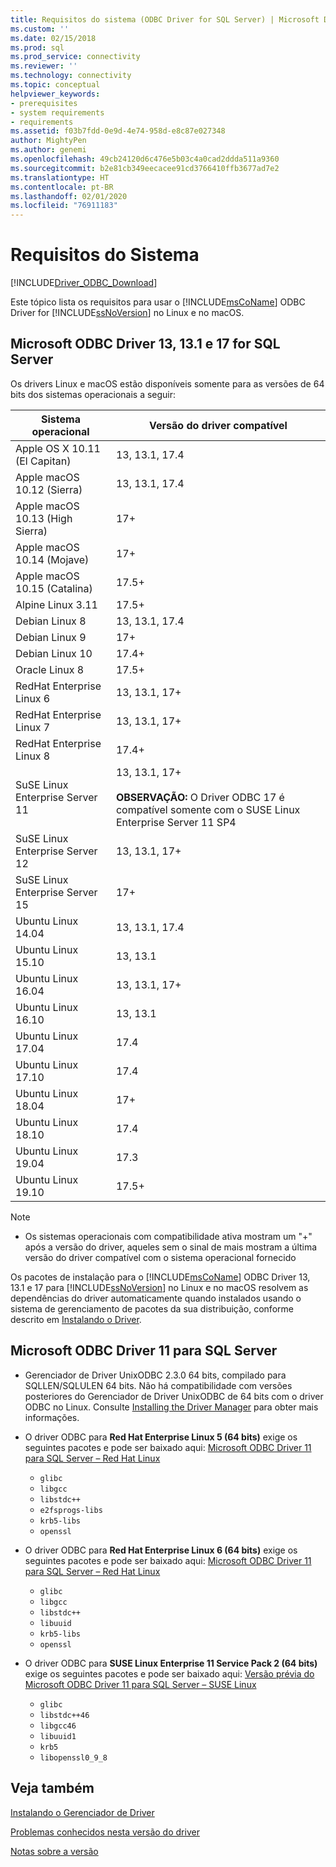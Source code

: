 ```yaml
---
title: Requisitos do sistema (ODBC Driver for SQL Server) | Microsoft Docs
ms.custom: ''
ms.date: 02/15/2018
ms.prod: sql
ms.prod_service: connectivity
ms.reviewer: ''
ms.technology: connectivity
ms.topic: conceptual
helpviewer_keywords:
- prerequisites
- system requirements
- requirements
ms.assetid: f03b7fdd-0e9d-4e74-958d-e8c87e027348
author: MightyPen
ms.author: genemi
ms.openlocfilehash: 49cb24120d6c476e5b03c4a0cad2ddda511a9360
ms.sourcegitcommit: b2e81cb349eecacee91cd3766410ffb3677ad7e2
ms.translationtype: HT
ms.contentlocale: pt-BR
ms.lasthandoff: 02/01/2020
ms.locfileid: "76911183"
---
```

# <a name="system-requirements"></a>Requisitos do Sistema
[!INCLUDE[Driver_ODBC_Download](../../../includes/driver_odbc_download.md)]

Este tópico lista os requisitos para usar o [!INCLUDE[msCoName](../../../includes/msconame_md.md)] ODBC Driver for [!INCLUDE[ssNoVersion](../../../includes/ssnoversion-md.md)] no Linux e no macOS.


## <a name="microsoft-odbc-driver-13-131-and-17-for-sql-server"></a>Microsoft ODBC Driver 13, 13.1 e 17 for SQL Server

Os drivers Linux e macOS estão disponíveis somente para as versões de 64 bits dos sistemas operacionais a seguir:

|Sistema operacional|Versão do driver compatível|
|------------------------------------|--------------------------------|
|Apple OS X 10.11 (El Capitan)|13, 13.1, 17.4|
|Apple macOS 10.12 (Sierra)|13, 13.1, 17.4|
|Apple macOS 10.13 (High Sierra)|17+| 
|Apple macOS 10.14 (Mojave)|17+| 
|Apple macOS 10.15 (Catalina)|17.5+| 
|Alpine Linux 3.11|17.5+| 
|Debian Linux 8|13, 13.1, 17.4| 
|Debian Linux 9|17+|
|Debian Linux 10|17.4+|
|Oracle Linux 8|17.5+|
|RedHat Enterprise Linux 6|13, 13.1, 17+|
|RedHat Enterprise Linux 7|13, 13.1, 17+|
|RedHat Enterprise Linux 8|17.4+|
|SuSE Linux Enterprise Server 11|13, 13.1, 17+ <br /><br /> **OBSERVAÇÃO:** O Driver ODBC 17 é compatível somente com o SUSE Linux Enterprise Server 11 SP4|
|SuSE Linux Enterprise Server 12|13, 13.1, 17+|
|SuSE Linux Enterprise Server 15|17+|
|Ubuntu Linux 14.04|13, 13.1, 17.4|
|Ubuntu Linux 15.10|13, 13.1|
|Ubuntu Linux 16.04|13, 13.1, 17+|
|Ubuntu Linux 16.10|13, 13.1|
|Ubuntu Linux 17.04|17.4| 
|Ubuntu Linux 17.10|17.4|
|Ubuntu Linux 18.04|17+|
|Ubuntu Linux 18.10|17.4|
|Ubuntu Linux 19.04|17.3|
|Ubuntu Linux 19.10|17.5+| 

> [!NOTE]
> - Os sistemas operacionais com compatibilidade ativa mostram um "+" após a versão do driver, aqueles sem o sinal de mais mostram a última versão do driver compatível com o sistema operacional fornecido

Os pacotes de instalação para o [!INCLUDE[msCoName](../../../includes/msconame_md.md)] ODBC Driver 13, 13.1 e 17 para [!INCLUDE[ssNoVersion](../../../includes/ssnoversion-md.md)] no Linux e no macOS resolvem as dependências do driver automaticamente quando instalados usando o sistema de gerenciamento de pacotes da sua distribuição, conforme descrito em [Instalando o Driver](../../../connect/odbc/linux-mac/installing-the-microsoft-odbc-driver-for-sql-server.md).

## <a name="microsoft-odbc-driver-11-for-sql-server"></a>Microsoft ODBC Driver 11 para SQL Server  
  
-   Gerenciador de Driver UnixODBC 2.3.0 64 bits, compilado para SQLLEN/SQLULEN 64 bits. Não há compatibilidade com versões posteriores do Gerenciador de Driver UnixODBC de 64 bits com o driver ODBC no Linux. Consulte [Installing the Driver Manager](../../../connect/odbc/linux-mac/installing-the-driver-manager.md) para obter mais informações.  
  
-   O driver ODBC para **Red Hat Enterprise Linux 5 (64 bits)** exige os seguintes pacotes e pode ser baixado aqui: [Microsoft ODBC Driver 11 para SQL Server – Red Hat Linux](https://go.microsoft.com/fwlink/?LinkId=267321)  
    -   `glibc`  
    -   `libgcc`  
    -   `libstdc++`  
    -   `e2fsprogs-libs`  
    -   `krb5-libs`  
    -   `openssl`  
  
-   O driver ODBC para **Red Hat Enterprise Linux 6 (64 bits)** exige os seguintes pacotes e pode ser baixado aqui: [Microsoft ODBC Driver 11 para SQL Server – Red Hat Linux](https://go.microsoft.com/fwlink/?LinkId=267321)  
    -   `glibc`  
    -   `libgcc`  
    -   `libstdc++`  
    -   `libuuid`  
    -   `krb5-libs`  
    -   `openssl`  
  
-   O driver ODBC para **SUSE Linux Enterprise 11 Service Pack 2 (64 bits)** exige os seguintes pacotes e pode ser baixado aqui: [Versão prévia do Microsoft ODBC Driver 11 para SQL Server – SUSE Linux](https://go.microsoft.com/fwlink/?LinkId=264916)  
    -   `glibc`  
    -   `libstdc++46`  
    -   `libgcc46`  
    -   `libuuid1`  
    -   `krb5`  
    -   `libopenssl0_9_8`  
  
## <a name="see-also"></a>Veja também
[Instalando o Gerenciador de Driver](../../../connect/odbc/linux-mac/installing-the-driver-manager.md)

[Problemas conhecidos nesta versão do driver](../../../connect/odbc/linux-mac/known-issues-in-this-version-of-the-driver.md)  

[Notas sobre a versão](../../../connect/odbc/linux-mac/release-notes-odbc-sql-server-linux-mac.md)  
